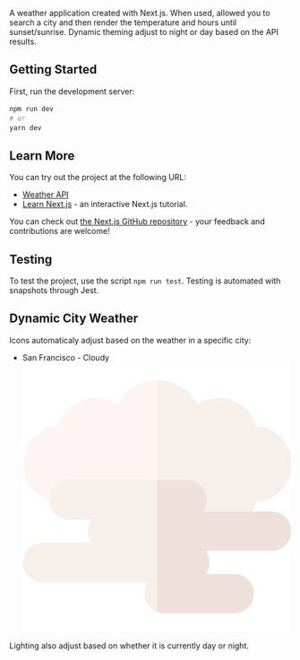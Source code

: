 A weather application created with Next.js. When used, allowed you to search a city and then render the temperature and hours until sunset/sunrise. Dynamic theming adjust to night or day based on the API results.

## Getting Started

First, run the development server:

```bash
npm run dev
# or
yarn dev
```

## Learn More

You can try out the project at the following URL:

- [Weather API](https://weather-api-dynamic.netlify.app/)
- [Learn Next.js](https://nextjs.org/learn) - an interactive Next.js tutorial.

You can check out [the Next.js GitHub repository](https://github.com/vercel/next.js/) - your feedback and contributions are welcome!

## Testing

To test the project, use the script `npm run test`. Testing is automated with snapshots through Jest.

## Dynamic City Weather

Icons automaticaly adjust based on the weather in a specific city:

- San Francisco - Cloudy
![San Francisco](https://github.com/matthewfee/weather/blob/main/public/icons/50d.png?raw=true)

Lighting also adjust based on whether it is currently day or night.
